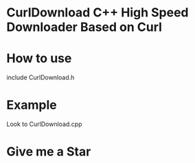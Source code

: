 # CurlDownload C++ High Speed Downloader Based on Curl


# How to use
include CurlDownload.h

# Example
Look to CurlDownload.cpp

# Give me a Star
